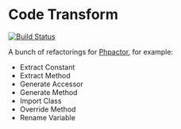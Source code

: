 Code Transform
==============

[![Build Status](https://travis-ci.org/phpactor/code-transform.svg?branch=master)](https://travis-ci.org/phpactor/code-transform)

A bunch of refactorings for
[Phpactor](https://github.com/phpactor/code-transform), for example:

- Extract Constant
- Extract Method
- Generate Accessor
- Generate Method
- Import Class
- Override Method
- Rename Variable
